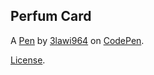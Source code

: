 Perfum Card
-----------


A [Pen](https://codepen.io/3lawi964/pen/jOzOWpR) by [3lawi964](https://codepen.io/3lawi964) on [CodePen](https://codepen.io).

[License](https://codepen.io/license/pen/jOzOWpR).